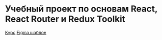 # Учебный проект по основам React, React Router и Redux Toolkit

[Курс](https://www.udemy.com/course/react-react-router-redux-toolkit/)
[Figma шаблон](https://www.figma.com/file/s2lXWpYDfK2UAZQxnxHv6I/Курс-React---1?type=design&node-id=0%3A1&mode=design&t=uLqApklRme55Sv93-1)